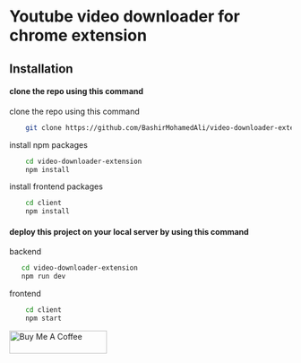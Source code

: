 # Youtube video downloader for chrome extension

## Installation

#### clone the repo using this command
clone the repo using this command
```bash
    git clone https://github.com/BashirMohamedAli/video-downloader-extension.git
 ```
install npm packages
```bash
    cd video-downloader-extension
    npm install
```
install frontend packages
```bash
    cd client
    npm install
```
#### deploy this project on your local server by using this command
backend
 ```bash
    cd video-downloader-extension
    npm run dev
```
frontend
```bash
    cd client
    npm start
```
<a href="https://www.buymeacoffee.com/bashir.mo.ali" target="_blank"><img src="https://cdn.buymeacoffee.com/buttons/default-orange.png" alt="Buy Me A Coffee" height="41" width="174"></a>